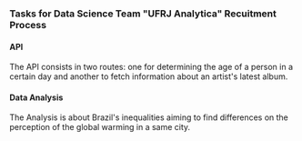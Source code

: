 
### Tasks for Data Science Team "UFRJ Analytica" Recuitment Process

#### API

The API consists in two routes: one for determining the age of a person in a certain day and another to fetch information about an artist's latest album.

#### Data Analysis

The Analysis is about Brazil's inequalities aiming to find differences on the perception of the global warming in a same city. 
